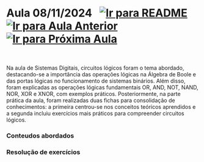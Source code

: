 # Aula 08/11/2024 &nbsp; [![Ir para README](https://img.shields.io/badge/Indice-Verde?style=for-the-badge)](../README.md#indice) &nbsp; [![Ir para Aula Anterior](https://img.shields.io/badge/Anterior-Aula%205-007ACC?style=for-the-badge)](../aulas/25-10-2024.md) [![Ir para Próxima Aula](https://img.shields.io/badge/Próxima-Aula%207-007ACC?style=for-the-badge)](../aulas/15-11-2024.md)

<br>

Na aula de Sistemas Digitais, circuitos lógicos foram o tema abordado, destacando-se a importância das operações lógicas na Álgebra de Boole e das portas lógicas no funcionamento de sistemas binários. Além disso, foram explicadas as operações lógicas fundamentais OR, AND, NOT, NAND, NOR, XOR e XNOR, com exemplos práticos. Posteriormente, na parte prática da aula, foram realizadas duas fichas para consolidação de conhecimentos: a primeira centrou-se nos conceitos teóricos aprendidos e a segunda incluiu exercícios mais práticos para compreender circuitos lógicos.


### Conteudos abordados


### Resolução de exercícios




